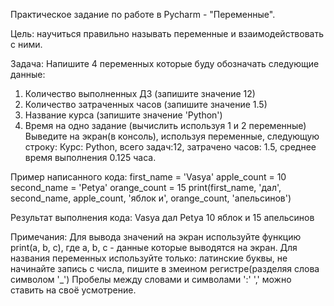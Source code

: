 Практическое задание по работе в Pycharm - "Переменные".

Цель: научиться правильно называть переменные и взаимодействовать с ними.

Задача:
Напишите 4 переменных которые буду обозначать следующие данные:
  1. Количество выполненных ДЗ (запишите значение 12)
  2. Количество затраченных часов (запишите значение 1.5)
  3. Название курса (запишите значение 'Python')
  4. Время на одно задание (вычислить используя 1 и 2 переменные)
Выведите на экран(в консоль), используя переменные, следующую строку:
Курс: Python, всего задач:12, затрачено часов: 1.5, среднее время выполнения 0.125 часа.

Пример написанного кода:
first_name = 'Vasya'
apple_count = 10
second_name = 'Petya'
orange_count = 15
print(first_name, 'дал', second_name, apple_count, 'яблок и', orange_count, 'апельсинов')

Результат выполнения кода:
Vasya дал Petya 10 яблок и 15 апельсинов

Примечания:
Для вывода значений на экран используйте функцию print(a, b, c), где a, b, c - данные которые выводятся на экран.
Для названия переменных используйте только: латинские буквы, не начинайте запись с числа, пишите в змеином регистре(разделяя слова символом '_')
Пробелы между словами и символами ':' ',' можно ставить на своё усмотрение.
